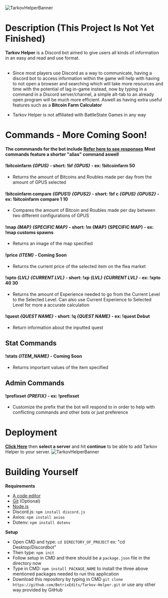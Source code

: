![TarkovHelperBanner](https://raw.githubusercontent.com/BetrixEdits/Tarkov-Helper/master/Assets/Media/Banner3000x1000.png?token=AMYPLRDPOYU7KCU3PFKQI3C77JL3W)

# Description (This Project Is Not Yet Finished)
**Tarkov Helper** is a Discord bot aimed to give users all kinds of information in an easy and read and use format. <br /> <br />
 - Since most players use Discord as a way to communicate, having a discord bot to access information within the game will help with having to not open a browser and searching which will take more resources and time with the potential of lag in-game instead, now by typing in a command in a Discord server/channel, a simple alt-tab to an already open program will be much more efficient. Aswell as having extra useful features such as a **Bitcoin Farm Calculator**
 
 - Tarkov Helper is not affiliated with BattleState Games in any way 
 
 # Commands - More Coming Soon!
 **The commmands for the bot include [Refer here to see responses](https://github.com/BetrixEdits/Tarkov-Helper/tree/master/Assets/Reponses)**
 **Most commands feature a shorter "alias" command aswell**
 #### !bitcoinfarm *{GPUS}* - **short:** !bf *{GPUS}* - **ex:** !bitcoinfarm 50
 - Returns the amount of Bitcoins and Roubles made per day from the amount of GPUS selected
 #### !bitcoinfarm compare *{GPUS1} {GPUS2}* - **short:** !bf c *{GPUS} {GPUS2}* - **ex:** !bitcoinfarm compare 1 10
 - Compares the amount of Bitcoin and Roubles made per day between two different configurations of GPUS
 #### !map *{MAP} {SPECIFIC MAP}* - **short:** !m  {MAP} {SPECIFIC MAP} - **ex:** !map customs spawns
 - Returns an image of the map specified
 #### !price *{ITEM}* - Coming Soon
 - Returns the current price of the selected item on the flea market
 #### !xpto *{LVL} {CURRENT LVL}* - **short:** !xp *{LVL} {CURRENT LVL}* - **ex:** !xpto 40 30
 - Returns the amount of Experience needed to go from the Current Level to the Selected Level. Can also use Current Experience to Selected Level for more a accurate calculation
 #### !quest *{QUEST NAME}* - **short:** !q *{QUEST NAME}* - **ex:** !quest Debut
 - Return information about the inputted quest
 
 ## Stat Commands
 #### !stats *{ITEM_NAME}* - Coming Soon
 - Returns important values of the item specified
 
 ## Admin Commands
 #### !prefixset *{PREFIX}* - **ex:** !prefixset #
 - Customize the prefix that the bot will respond to in order to help with conflicting commands and other bots or just preference

# Deployment
[**Click Here**](https://discord.com/oauth2/authorize?client_id=797600238449590334&scope=bot&permissions=511040) then **select a server** and hit **continue** to be able to add Tarkov Helper to your server.
![TarkovHelperBanner](https://github.com/BetrixEdits/Tarkov-Helper/blob/master/Assets/Media/DiscordBotConnection.png?raw=true)

# Building Yourself

**Requirements**
- [A code editor](https://code.visualstudio.com/download)
- [Git](https://git-scm.com/downloads) (Optional)
- [Node.js](https://nodejs.org/en/) 
- Discord.js: ```npm install discord.js```
- Axios: ```npm install axios```
- Dotenv: ```npm install dotenv```

**Setup**
- Open CMD and type: ```cd DIRECTORY_OF_PROJECT``` ex: "cd Desktop/Discordbot"
- Then type: ```npm init```
- Follow setup in CMD and there should be a ```package.json``` file in the directory now
- Type in CMD: ```npm install PACKAGE_NAME``` to install the three above mentioned packages needed to run this application
- Download this repository by typing in CMD ```git clone https://github.com/BetrixEdits/Tarkov-Helper.git``` or use any other way provided by GitHub

